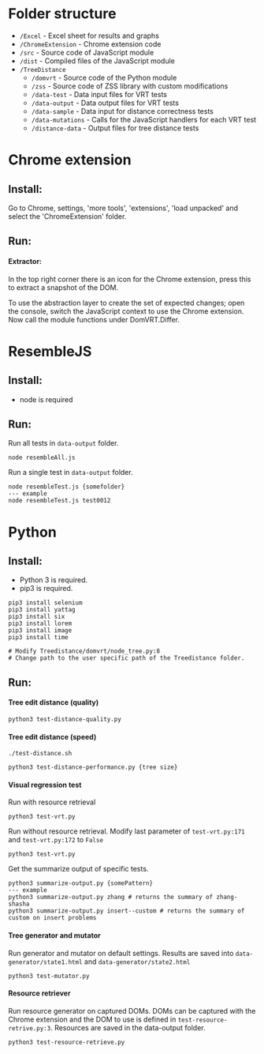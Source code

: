# Folder structure

- `/Excel` - Excel sheet for results and graphs
- `/ChromeExtension` - Chrome extension code
- `/src` - Source code of JavaScript module
- `/dist` - Compiled files of the JavaScript module
- `/TreeDistance`
  - `/domvrt` - Source code of the Python module
  - `/zss` - Source code of ZSS library with custom modifications
  - `/data-test` - Data input files for VRT tests
  - `/data-output` - Data output files for VRT tests
  - `/data-sample` - Data input for distance correctness tests
  - `/data-mutations` - Calls for the JavaScript handlers for each VRT test
  - `/distance-data` - Output files for tree distance tests

# Chrome extension

## Install:
Go to Chrome, settings, 'more tools', 'extensions', 'load unpacked' and select the 'ChromeExtension' folder.

## Run:

#### Extractor:

In the top right corner there is an icon for the Chrome extension, press this to extract a snapshot of the DOM.

To use the abstraction layer to create the set of expected changes; open the console, switch the JavaScript context to use the Chrome extension.
Now call the module functions under DomVRT.Differ.

# ResembleJS

## Install:
- node is required

## Run:

Run all tests in `data-output` folder.
```
node resembleAll.js
```

Run a single test in `data-output` folder.
```
node resembleTest.js {somefolder}
--- example
node resembleTest.js test0012
```

# Python

## Install:

- Python 3 is required.
- pip3 is required.


```
pip3 install selenium
pip3 install yattag
pip3 install six
pip3 install lorem
pip3 install image
pip3 install time

# Modify Treedistance/domvrt/node_tree.py:8 
# Change path to the user specific path of the Treedistance folder.
```


## Run:

#### Tree edit distance (quality)


```
python3 test-distance-quality.py
```


#### Tree edit distance (speed)

```
./test-distance.sh
```

```
python3 test-distance-performance.py {tree size}
```

#### Visual regression test

Run with resource retrieval
```
python3 test-vrt.py
```

Run without resource retrieval.
Modify last parameter of `test-vrt.py:171` and `test-vrt.py:172` to `False`
```
python3 test-vrt.py
```

Get the summarize output of specific tests.
```
python3 summarize-output.py {somePattern}
--- example
python3 summarize-output.py zhang # returns the summary of zhang-shasha
python3 summarize-output.py insert--custom # returns the summary of custom on insert problems
```

#### Tree generator and mutator

Run generator and mutator on default settings.
Results are saved into `data-generator/state1.html` and `data-generator/state2.html` 
```
python3 test-mutator.py
```

#### Resource retriever

Run resource generator on captured DOMs.
DOMs can be captured with the Chrome extension and the DOM to use is defined in `test-resource-retrive.py:3`.
Resources are saved in the data-output folder. 
```
python3 test-resource-retrieve.py
```


  